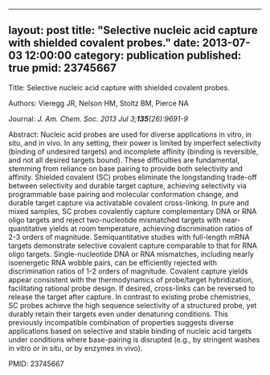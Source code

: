 
---
layout: post
title:  "Selective nucleic acid capture with shielded covalent probes."
date:   2013-07-03 12:00:00
category:  publication
published: true
pmid: 23745667
---

Title: Selective nucleic acid capture with shielded covalent probes.

Authors: Vieregg JR, Nelson HM, Stoltz BM, Pierce NA

Journal: *J. Am. Chem. Soc. 2013 Jul 3;**135**(26):9691-9*

Abstract: Nucleic acid probes are used for diverse applications in vitro, in situ, and in vivo. In any setting, their power is limited by imperfect selectivity (binding of undesired targets) and incomplete affinity (binding is reversible, and not all desired targets bound). These difficulties are fundamental, stemming from reliance on base pairing to provide both selectivity and affinity. Shielded covalent (SC) probes eliminate the longstanding trade-off between selectivity and durable target capture, achieving selectivity via programmable base pairing and molecular conformation change, and durable target capture via activatable covalent cross-linking. In pure and mixed samples, SC probes covalently capture complementary DNA or RNA oligo targets and reject two-nucleotide mismatched targets with near-quantitative yields at room temperature, achieving discrimination ratios of 2-3 orders of magnitude. Semiquantitative studies with full-length mRNA targets demonstrate selective covalent capture comparable to that for RNA oligo targets. Single-nucleotide DNA or RNA mismatches, including nearly isoenergetic RNA wobble pairs, can be efficiently rejected with discrimination ratios of 1-2 orders of magnitude. Covalent capture yields appear consistent with the thermodynamics of probe/target hybridization, facilitating rational probe design. If desired, cross-links can be reversed to release the target after capture. In contrast to existing probe chemistries, SC probes achieve the high sequence selectivity of a structured probe, yet durably retain their targets even under denaturing conditions. This previously incompatible combination of properties suggests diverse applications based on selective and stable binding of nucleic acid targets under conditions where base-pairing is disrupted (e.g., by stringent washes in vitro or in situ, or by enzymes in vivo).

PMID: 23745667

